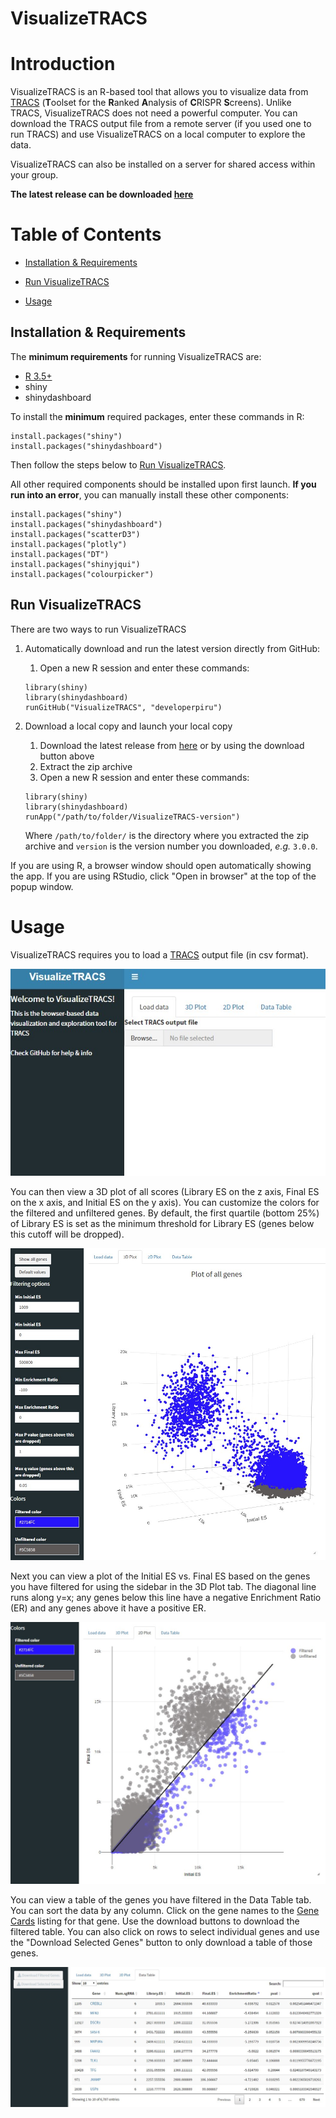 # VisualizeTRACS

# Introduction
VisualizeTRACS is an R-based tool that allows you to visualize data from [TRACS](https://github.com/developerpiru/TRACS) (**T**oolset for the **R**anked **A**nalysis of **C**RISPR **S**creens). Unlike TRACS, VisualizeTRACS does not need a powerful computer. You can download the TRACS output file from a remote server (if you used one to run TRACS) and use VisualizeTRACS on a local computer to explore the data. 

VisualizeTRACS can also be installed on a server for shared access within your group.

**The latest release can be downloaded [here](https://github.com/developerpiru/VisualizeTRACS/releases/)**

# Table of Contents

+ [Installation & Requirements](https://github.com/developerpiru/VisualizeTRACS#installation--requirements)

+ [Run VisualizeTRACS](https://github.com/developerpiru/VisualizeTRACS#run-visualizetracs)

+ [Usage](https://github.com/developerpiru/VisualizeTRACS#usage)

## Installation & Requirements

The **minimum requirements** for running VisualizeTRACS are:
- [R 3.5+](https://cran.r-project.org/)	
- shiny
- shinydashboard

To install the **minimum** required packages, enter these commands in R:

```
install.packages("shiny")
install.packages("shinydashboard")
```

Then follow the steps below to [Run VisualizeTRACS](https://github.com/developerpiru/VisualizeTRACS#run-visualizetracs). 

All other required components should be installed upon first launch. **If you run into an error**, you can manually install these other components:

```
install.packages("shiny")
install.packages("shinydashboard")
install.packages("scatterD3")
install.packages("plotly")
install.packages("DT")
install.packages("shinyjqui")
install.packages("colourpicker")
```

## Run VisualizeTRACS

There are two ways to run VisualizeTRACS

1. Automatically download and run the latest version directly from GitHub:

    1. Open a new R session and enter these commands:
	```
	library(shiny)
	library(shinydashboard)
	runGitHub("VisualizeTRACS", "developerpiru")
	```

2. Download a local copy and launch your local copy
    1. Download the latest release from [here](https://github.com/developerpiru/VisualizeTRACS/releases/latest) or by using the download button above
    2. Extract the zip archive
    3. Open a new R session and enter these commands:
	```
	library(shiny)
	library(shinydashboard)
	runApp("/path/to/folder/VisualizeTRACS-version")
	```
	Where ```/path/to/folder/``` is the directory where you extracted the zip archive and ```version``` is the version number you 	downloaded, *e.g.* ``3.0.0``.

If you are using R, a browser window should open automatically showing the app. If you are using RStudio, click "Open in browser" at the top of the popup window.

# Usage

VisualizeTRACS requires you to load a [TRACS](https://github.com/developerpiru/TRACS) output file (in csv format).

![Image of read count table](Screenshots/Loaddata.jpg)

You can then view a 3D plot of all scores (Library ES on the z axis, Final ES on the x axis, and Initial ES on the y axis). You can customize the colors for the filtered and unfiltered genes. By default, the first quartile (bottom 25%) of Library ES is set as the minimum threshold for Library ES (genes below this cutoff will be dropped).

![Image of read count table](Screenshots/3Dplot.jpg)

Next you can view a plot of the Initial ES vs. Final ES based on the genes you have filtered for using the sidebar in the 3D Plot tab. The diagonal line runs along y=x; any genes below this line have a negative Enrichment Ratio (ER) and any genes above it have a positive ER.

![Image of read count table](Screenshots/2Dplot.jpg)

You can view a table of the genes you have filtered in the Data Table tab. You can sort the data by any column. Click on the gene names to the [Gene Cards](https://www.genecards.org/) listing for that gene. Use the download buttons to download the filtered table. You can also click on rows to select individual genes and use the "Download Selected Genes" button to only download a table of those genes.

![Image of read count table](Screenshots/Genetable.jpg)
